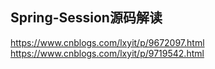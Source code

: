 ## Spring-Session源码解读  
https://www.cnblogs.com/lxyit/p/9672097.html   
https://www.cnblogs.com/lxyit/p/9719542.html   

